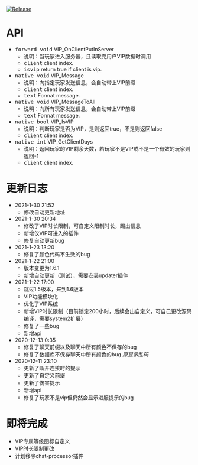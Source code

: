 [![Release](https://img.shields.io/github/v/release/Cola-Ace/VIP-plugin)](https://github.com/Cola-Ace/VIP-plugin/releases)
# API
- <kbd>forward void</kbd> VIP_OnClientPutInServer
    - 说明：当玩家进入服务器，且读取完用户VIP数据时调用
    - <kbd>client</kbd> client index.
    - <kbd>isvip</kbd> return true if client is vip.
- <kbd>native void</kbd> VIP_Message
    - 说明：向指定玩家发送信息，会自动带上VIP前缀
    - <kbd>client</kbd> client index.
    - <kbd>text</kbd> Format message.
- <kbd>native void</kbd> VIP_MessageToAll
    - 说明：向所有玩家发送信息，会自动带上VIP前缀
    - <kbd>text</kbd> Format message.
- <kbd>native bool</kbd> VIP_IsVIP
    - 说明：判断玩家是否为VIP，是则返回true，不是则返回false
    - <kbd>client</kbd> client index.
- <kbd>native int</kbd> VIP_GetClientDays
    - 说明：返回玩家的VIP剩余天数，若玩家不是VIP或不是一个有效的玩家则返回-1
    - <kbd>client</kbd> client index.
# 更新日志
- 2021-1-30 21:52
    - 修改自动更新地址
- 2021-1-30 20:34
    - 修改了VIP时长限制，可自定义限制时长，踢出信息
    - 新增仅VIP可进入的插件
    - 修复自动更新bug
- 2021-1-23 13:20
    - 修复了颜色代码不生效的bug
- 2021-1-22 21:00
    - 版本变更为1.6.1
    - 新增自动更新（测试），需要安装updater插件
- 2021-1-22 17:00
    - 跳过1.5版本，来到1.6版本
    - VIP功能模块化
    - 优化了VIP系统
    - 新增VIP时长限制（目前锁定200小时，后续会出自定义，可自己更改源码编译，需要system2扩展）
    - 修复了一些bug
    - 新增api
- 2020-12-13 0:35
    - 修复了聊天前缀以及聊天中所有颜色不保存的bug
    - 修复了数据库不保存聊天中所有颜色的bug *原显示乱码*
- 2020-12-11 23:10
    - 更新了断开连接时的提示
    - 更新了自定义前缀
    - 更新了伤害提示
    - 新增api
    - 修复了玩家不是vip但仍然会显示进服提示的bug
# 即将完成
- VIP专属等级图标自定义
- VIP时长限制更改
- 计划移除chat-processor插件
